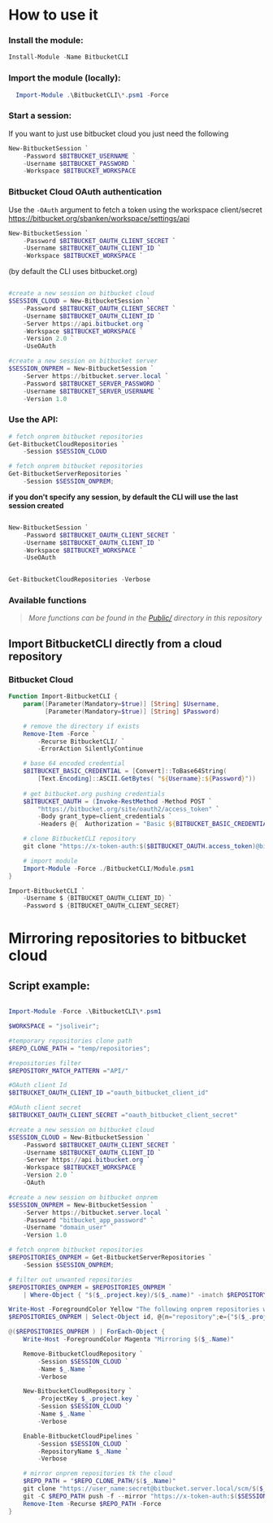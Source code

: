 # How to use it

### Install the module:
```powershell
Install-Module -Name BitbucketCLI
``` 
### Import the module (locally):

```powershell
  Import-Module .\BitbucketCLI\*.psm1 -Force
```

### Start a session:

If you want to just use bitbucket cloud you just need the following

```powershell
New-BitbucketSession `
    -Password $BITBUCKET_USERNAME `
    -Username $BITBUCKET_PASSWORD `
    -Workspace $BITBUCKET_WORKSPACE 
```

### Bitbucket Cloud OAuth authentication

Use the `-OAuth` argument to fetch a token using the workspace client/secret
https://bitbucket.org/sbanken/workspace/settings/api

```powershell
New-BitbucketSession `
    -Password $BITBUCKET_OAUTH_CLIENT_SECRET `
    -Username $BITBUCKET_OAUTH_CLIENT_ID `
    -Workspace $BITBUCKET_WORKSPACE `
```


 (by default the CLI uses bitbucket.org)

```powershell

#create a new session on bitbucket cloud
$SESSION_CLOUD = New-BitbucketSession `
    -Password $BITBUCKET_OAUTH_CLIENT_SECRET `
    -Username $BITBUCKET_OAUTH_CLIENT_ID `
    -Server https://api.bitbucket.org `
    -Workspace $BITBUCKET_WORKSPACE `
    -Version 2.0 `
    -UseOAuth

#create a new session on bitbucket server
$SESSION_ONPREM = New-BitbucketSession `
    -Server https://bitbucket.server.local `
    -Password $BITBUCKET_SERVER_PASSWORD `
    -Username $BITBUCKET_SERVER_USERNAME `
    -Version 1.0 

```

### Use the API:

```powershell
# fetch onprem bitbucket repositories
Get-BitbucketCloudRepositories `
    -Session $SESSION_CLOUD

# fetch onprem bitbucket repositories
Get-BitbucketServerRepositories `
    -Session $SESSION_ONPREM;
```

**if you don't specify any session, by default the CLI will use the last session created**

```powershell

New-BitbucketSession `
    -Password $BITBUCKET_OAUTH_CLIENT_SECRET `
    -Username $BITBUCKET_OAUTH_CLIENT_ID `
    -Workspace $BITBUCKET_WORKSPACE `
    -UseOAuth 


Get-BitbucketCloudRepositories -Verbose
```
### Available functions

>_More functions can be found in the [Public/](Public/) directory in this repository_ 

## Import BitbucketCLI directly from a cloud repository

### Bitbucket Cloud

```powershell
Function Import-BitbucketCLI {
    param([Parameter(Mandatory=$true)] [String] $Username,
          [Parameter(Mandatory=$true)] [String] $Password)

    # remove the directory if exists
    Remove-Item -Force `
        -Recurse BitbucketCLI/ `
        -ErrorAction SilentlyContinue

    # base 64 encoded credential
    $BITBUCKET_BASIC_CREDENTIAL = [Convert]::ToBase64String(
        [Text.Encoding]::ASCII.GetBytes( "${Username}:${Password}"))
        
    # get bitbucket.org pushing credentials
    $BITBUCKET_OAUTH = (Invoke-RestMethod -Method POST `
        "https://bitbucket.org/site/oauth2/access_token" `
        -Body grant_type=client_credentials `
        -Headers @{  Authorization = "Basic ${BITBUCKET_BASIC_CREDENTIAL}" })

    # clone BitbucketCLI repository
    git clone "https://x-token-auth:$($BITBUCKET_OAUTH.access_token)@bitbucket.org/sbanken/BitbucketCLI" BitbucketCLI

    # import module
    Import-Module -Force ./BitbucketCLI/Module.psm1
}

Import-BitbucketCLI `
    -Username $ {BITBUCKET_OAUTH_CLIENT_ID} `
    -Password $ {BITBUCKET_OAUTH_CLIENT_SECRET} 

```


# Mirroring repositories to bitbucket cloud

## Script example:


```powershell

Import-Module -Force .\BitbucketCLI\*.psm1

$WORKSPACE = "jsoliveir";

#temporary repositories clone path
$REPO_CLONE_PATH = "temp/repositories";

#repositories filter
$REPOSITORY_MATCH_PATTERN ="API/"

#OAuth client Id
$BITBUCKET_OAUTH_CLIENT_ID ="oauth_bitbucket_client_id"

#OAuth client secret
$BITBUCKET_OAUTH_CLIENT_SECRET ="oauth_bitbucket_client_secret"

#create a new session on bitbucket cloud
$SESSION_CLOUD = New-BitbucketSession `
    -Password $BITBUCKET_OAUTH_CLIENT_SECRET `
    -Username $BITBUCKET_OAUTH_CLIENT_ID `
    -Server https://api.bitbucket.org `
    -Workspace $BITBUCKET_WORKSPACE `
    -Version 2.0 `
    -OAuth

#create a new session on bitbucket onprem
$SESSION_ONPREM = New-BitbucketSession `
    -Server https://bitbucket.server.local `
    -Password "bitbucket_app_password" `
    -Username "domain_user" `
    -Version 1.0 

# fetch onprem bitbucket repositories
$REPOSITORIES_ONPREM = Get-BitbucketServerRepositories `
    -Session $SESSION_ONPREM;

# filter out unwanted repositories
$REPOSITORIES_ONPREM = $REPOSITORIES_ONPREM `
    | Where-Object { "$($_.project.key)/$($_.name)" -imatch $REPOSITORY_MATCH_PATTERN }

Write-Host -ForegroundColor Yellow "The following onprem repositories will be mirrored"
$REPOSITORIES_ONPREM | Select-Object id, @{n="repository";e={"$($_.project.key)/$($_.name)"}} | Format-Table

@($REPOSITORIES_ONPREM ) | ForEach-Object {
    Write-Host -ForegroundColor Magenta "Mirroring $($_.Name)" 

    Remove-BitbucketCloudRepository `
        -Session $SESSION_CLOUD `
        -Name $_.Name `
        -Verbose 

    New-BitbucketCloudRepository `
        -ProjectKey $_.project.key `
        -Session $SESSION_CLOUD `
        -Name $_.Name `
        -Verbose 

    Enable-BitbucketCloudPipelines `
        -Session $SESSION_CLOUD `
        -RepositoryName $_.Name `
        -Verbose

    # mirror onprem repositories tk the cloud
    $REPO_PATH = "$REPO_CLONE_PATH/$($_.Name)"
    git clone "https://user_name:secret@bitbucket.server.local/scm/$($_.project.key)/$($_.name)" $REPO_PATH
    git -C $REPO_PATH push -f --mirror "https://x-token-auth:$($SESSION_CLOUD.AccessToken)@bitbucket.org/${WORKSPACE}/$($_.name).git"
    Remove-Item -Recurse $REPO_PATH -Force
}

```

